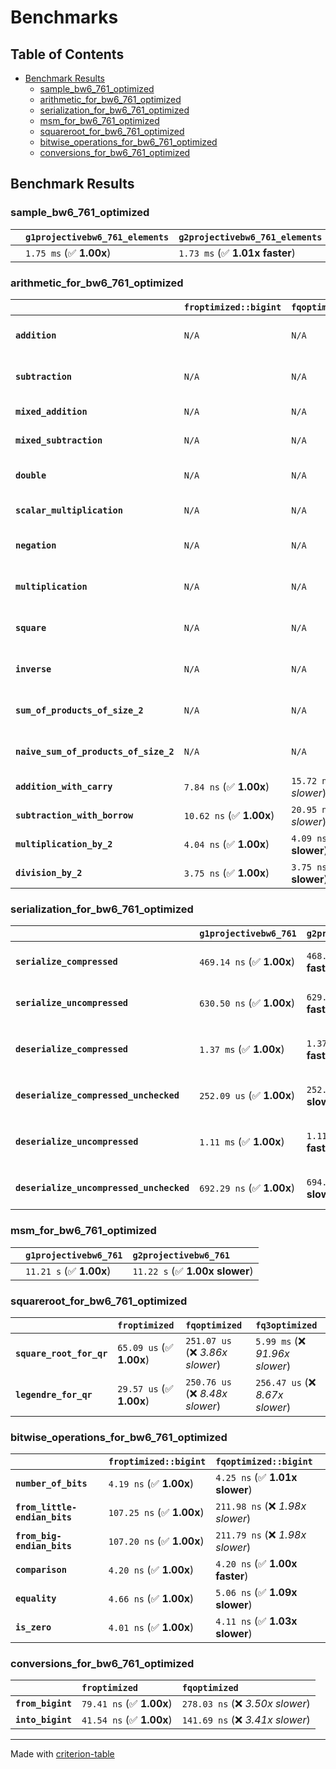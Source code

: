 # Benchmarks

## Table of Contents

- [Benchmark Results](#benchmark-results)
    - [sample_bw6_761_optimized](#sample_bw6_761_optimized)
    - [arithmetic_for_bw6_761_optimized](#arithmetic_for_bw6_761_optimized)
    - [serialization_for_bw6_761_optimized](#serialization_for_bw6_761_optimized)
    - [msm_for_bw6_761_optimized](#msm_for_bw6_761_optimized)
    - [squareroot_for_bw6_761_optimized](#squareroot_for_bw6_761_optimized)
    - [bitwise_operations_for_bw6_761_optimized](#bitwise_operations_for_bw6_761_optimized)
    - [conversions_for_bw6_761_optimized](#conversions_for_bw6_761_optimized)

## Benchmark Results

### sample_bw6_761_optimized

|        | `g1projectivebw6_761_elements`          | `g2projectivebw6_761_elements`           |
|:-------|:----------------------------------------|:---------------------------------------- |
|        | `1.75 ms` (✅ **1.00x**)                 | `1.73 ms` (✅ **1.01x faster**)           |

### arithmetic_for_bw6_761_optimized

|                                       | `froptimized::bigint`          | `fqoptimized::bigint`           | `g1projectivebw6_761`          | `g2projectivebw6_761`          | `fq3optimized`                   | `fq6optimized`                    | `fqoptimized`                     | `froptimized`                      |
|:--------------------------------------|:-------------------------------|:--------------------------------|:-------------------------------|:-------------------------------|:---------------------------------|:----------------------------------|:----------------------------------|:---------------------------------- |
| **`addition`**                        | `N/A`                          | `N/A`                           | `4.14 us` (✅ **1.00x**)        | `4.14 us` (✅ **1.00x slower**) | `88.74 ns` (🚀 **46.64x faster**) | `177.91 ns` (🚀 **23.26x faster**) | `31.49 ns` (🚀 **131.44x faster**) | `19.53 ns` (🚀 **211.92x faster**)  |
| **`subtraction`**                     | `N/A`                          | `N/A`                           | `4.19 us` (✅ **1.00x**)        | `4.19 us` (✅ **1.00x slower**) | `84.09 ns` (🚀 **49.80x faster**) | `166.38 ns` (🚀 **25.17x faster**) | `29.69 ns` (🚀 **141.02x faster**) | `17.90 ns` (🚀 **233.90x faster**)  |
| **`mixed_addition`**                  | `N/A`                          | `N/A`                           | `2.91 us` (✅ **1.00x**)        | `2.92 us` (✅ **1.00x slower**) | `N/A`                            | `N/A`                             | `N/A`                             | `N/A`                              |
| **`mixed_subtraction`**               | `N/A`                          | `N/A`                           | `2.95 us` (✅ **1.00x**)        | `2.96 us` (✅ **1.00x slower**) | `N/A`                            | `N/A`                             | `N/A`                             | `N/A`                              |
| **`double`**                          | `N/A`                          | `N/A`                           | `1.93 us` (✅ **1.00x**)        | `1.93 us` (✅ **1.00x slower**) | `67.37 ns` (🚀 **28.57x faster**) | `138.06 ns` (🚀 **13.94x faster**) | `21.43 ns` (🚀 **89.83x faster**)  | `11.18 ns` (🚀 **172.25x faster**)  |
| **`scalar_multiplication`**           | `N/A`                          | `N/A`                           | `1.55 ms` (✅ **1.00x**)        | `1.54 ms` (✅ **1.00x faster**) | `N/A`                            | `N/A`                             | `N/A`                             | `N/A`                              |
| **`negation`**                        | `N/A`                          | `N/A`                           | `N/A`                          | `N/A`                          | `69.55 ns` (❌ *4.15x slower*)    | `124.27 ns` (❌ *7.41x slower*)    | `24.26 ns` (❌ *1.45x slower*)     | `16.76 ns` (✅ **1.00x**)           |
| **`multiplication`**                  | `N/A`                          | `N/A`                           | `N/A`                          | `N/A`                          | `2.16 us` (❌ *31.10x slower*)    | `6.89 us` (❌ *99.20x slower*)     | `271.46 ns` (❌ *3.91x slower*)    | `69.44 ns` (✅ **1.00x**)           |
| **`square`**                          | `N/A`                          | `N/A`                           | `N/A`                          | `N/A`                          | `1.56 us` (❌ *26.21x slower*)    | `4.84 us` (❌ *81.37x slower*)     | `216.79 ns` (❌ *3.65x slower*)    | `59.43 ns` (✅ **1.00x**)           |
| **`inverse`**                         | `N/A`                          | `N/A`                           | `N/A`                          | `N/A`                          | `50.50 us` (❌ *3.79x slower*)    | `58.24 us` (❌ *4.37x slower*)     | `46.95 us` (❌ *3.52x slower*)     | `13.33 us` (✅ **1.00x**)           |
| **`sum_of_products_of_size_2`**       | `N/A`                          | `N/A`                           | `N/A`                          | `N/A`                          | `4.45 us` (❌ *41.99x slower*)    | `14.05 us` (❌ *132.61x slower*)   | `400.78 ns` (❌ *3.78x slower*)    | `105.94 ns` (✅ **1.00x**)          |
| **`naive_sum_of_products_of_size_2`** | `N/A`                          | `N/A`                           | `N/A`                          | `N/A`                          | `4.39 us` (❌ *27.59x slower*)    | `13.93 us` (❌ *87.46x slower*)    | `569.21 ns` (❌ *3.57x slower*)    | `159.27 ns` (✅ **1.00x**)          |
| **`addition_with_carry`**             | `7.84 ns` (✅ **1.00x**)        | `15.72 ns` (❌ *2.01x slower*)   | `N/A`                          | `N/A`                          | `N/A`                            | `N/A`                             | `N/A`                             | `N/A`                              |
| **`subtraction_with_borrow`**         | `10.62 ns` (✅ **1.00x**)       | `20.95 ns` (❌ *1.97x slower*)   | `N/A`                          | `N/A`                          | `N/A`                            | `N/A`                             | `N/A`                             | `N/A`                              |
| **`multiplication_by_2`**             | `4.04 ns` (✅ **1.00x**)        | `4.09 ns` (✅ **1.01x slower**)  | `N/A`                          | `N/A`                          | `N/A`                            | `N/A`                             | `N/A`                             | `N/A`                              |
| **`division_by_2`**                   | `3.75 ns` (✅ **1.00x**)        | `3.75 ns` (✅ **1.00x slower**)  | `N/A`                          | `N/A`                          | `N/A`                            | `N/A`                             | `N/A`                             | `N/A`                              |

### serialization_for_bw6_761_optimized

|                                          | `g1projectivebw6_761`          | `g2projectivebw6_761`            | `froptimized`                       | `fqoptimized`                       | `fq3optimized`                      | `fq6optimized`                    |
|:-----------------------------------------|:-------------------------------|:---------------------------------|:------------------------------------|:------------------------------------|:------------------------------------|:--------------------------------- |
| **`serialize_compressed`**               | `469.14 ns` (✅ **1.00x**)      | `468.81 ns` (✅ **1.00x faster**) | `50.18 ns` (🚀 **9.35x faster**)     | `156.79 ns` (🚀 **2.99x faster**)    | `467.41 ns` (✅ **1.00x faster**)    | `983.03 ns` (❌ *2.10x slower*)    |
| **`serialize_uncompressed`**             | `630.50 ns` (✅ **1.00x**)      | `629.24 ns` (✅ **1.00x faster**) | `50.20 ns` (🚀 **12.56x faster**)    | `157.14 ns` (🚀 **4.01x faster**)    | `467.39 ns` (✅ **1.35x faster**)    | `983.07 ns` (❌ *1.56x slower*)    |
| **`deserialize_compressed`**             | `1.37 ms` (✅ **1.00x**)        | `1.37 ms` (✅ **1.00x faster**)   | `96.18 ns` (🚀 **14207.52x faster**) | `305.61 ns` (🚀 **4471.50x faster**) | `943.00 ns` (🚀 **1449.11x faster**) | `1.90 us` (🚀 **718.01x faster**)  |
| **`deserialize_compressed_unchecked`**   | `252.09 us` (✅ **1.00x**)      | `252.13 us` (✅ **1.00x slower**) | `96.23 ns` (🚀 **2619.72x faster**)  | `305.58 ns` (🚀 **824.95x faster**)  | `942.93 ns` (🚀 **267.35x faster**)  | `1.90 us` (🚀 **132.46x faster**)  |
| **`deserialize_uncompressed`**           | `1.11 ms` (✅ **1.00x**)        | `1.11 ms` (✅ **1.00x faster**)   | `96.23 ns` (🚀 **11569.97x faster**) | `305.96 ns` (🚀 **3639.04x faster**) | `942.69 ns` (🚀 **1181.09x faster**) | `1.90 us` (🚀 **585.19x faster**)  |
| **`deserialize_uncompressed_unchecked`** | `692.29 ns` (✅ **1.00x**)      | `694.48 ns` (✅ **1.00x slower**) | `96.23 ns` (🚀 **7.19x faster**)     | `305.69 ns` (🚀 **2.26x faster**)    | `942.84 ns` (❌ *1.36x slower*)      | `1.91 us` (❌ *2.76x slower*)      |

### msm_for_bw6_761_optimized

|        | `g1projectivebw6_761`          | `g2projectivebw6_761`           |
|:-------|:-------------------------------|:------------------------------- |
|        | `11.21 s` (✅ **1.00x**)        | `11.22 s` (✅ **1.00x slower**)  |

### squareroot_for_bw6_761_optimized

|                          | `froptimized`            | `fqoptimized`                    | `fq3optimized`                    |
|:-------------------------|:-------------------------|:---------------------------------|:--------------------------------- |
| **`square_root_for_qr`** | `65.09 us` (✅ **1.00x**) | `251.07 us` (❌ *3.86x slower*)   | `5.99 ms` (❌ *91.96x slower*)     |
| **`legendre_for_qr`**    | `29.57 us` (✅ **1.00x**) | `250.76 us` (❌ *8.48x slower*)   | `256.47 us` (❌ *8.67x slower*)    |

### bitwise_operations_for_bw6_761_optimized

|                               | `froptimized::bigint`          | `fqoptimized::bigint`             |
|:------------------------------|:-------------------------------|:--------------------------------- |
| **`number_of_bits`**          | `4.19 ns` (✅ **1.00x**)        | `4.25 ns` (✅ **1.01x slower**)    |
| **`from_little-endian_bits`** | `107.25 ns` (✅ **1.00x**)      | `211.98 ns` (❌ *1.98x slower*)    |
| **`from_big-endian_bits`**    | `107.20 ns` (✅ **1.00x**)      | `211.79 ns` (❌ *1.98x slower*)    |
| **`comparison`**              | `4.20 ns` (✅ **1.00x**)        | `4.20 ns` (✅ **1.00x faster**)    |
| **`equality`**                | `4.66 ns` (✅ **1.00x**)        | `5.06 ns` (✅ **1.09x slower**)    |
| **`is_zero`**                 | `4.01 ns` (✅ **1.00x**)        | `4.11 ns` (✅ **1.03x slower**)    |

### conversions_for_bw6_761_optimized

|                   | `froptimized`            | `fqoptimized`                     |
|:------------------|:-------------------------|:--------------------------------- |
| **`from_bigint`** | `79.41 ns` (✅ **1.00x**) | `278.03 ns` (❌ *3.50x slower*)    |
| **`into_bigint`** | `41.54 ns` (✅ **1.00x**) | `141.69 ns` (❌ *3.41x slower*)    |

---
Made with [criterion-table](https://github.com/nu11ptr/criterion-table)

